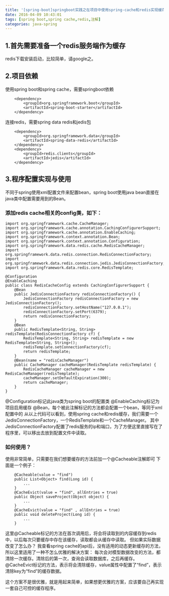 ```yaml
---
title: '[spring-boot]springboot实践之在项目中使用spring-cache和redis实现缓存'
date: 2016-04-09 10:43:01
tags: [spring boot,spring cache,redis,注解]
categories: java-spring
---
```


## 1.首先需要准备一个redis服务端作为缓存
redis下载安装启动，比较简单，请google之。

## 2.项目依赖
使用spring boot和spring cache，需要springboot依赖
```
    <dependency>
        <groupId>org.springframework.boot</groupId>
        <artifactId>spring-boot-starter</artifactId>
    </dependency>
```
连接redis，需要spring data redis和jedis包
```
    <dependency>
        <groupId>org.springframework.data</groupId>
        <artifactId>spring-data-redis</artifactId>
    </dependency>
    <dependency>
        <groupId>redis.clients</groupId>
        <artifactId>jedis</artifactId>
    </dependency>
```

## 3.程序配置实现与使用
不同于spring使用xml配置文件来配置bean，spring boot使用java bean直接在java类中配置需要用到的Bean。

### 添加redis cache相关的config类，如下：
```
import org.springframework.cache.CacheManager;
import org.springframework.cache.annotation.CachingConfigurerSupport;
import org.springframework.cache.annotation.EnableCaching;
import org.springframework.context.annotation.Bean;
import org.springframework.context.annotation.Configuration;
import org.springframework.data.redis.cache.RedisCacheManager;
import org.springframework.data.redis.connection.RedisConnectionFactory;
import org.springframework.data.redis.connection.jedis.JedisConnectionFactory;
import org.springframework.data.redis.core.RedisTemplate;

@Configuration
@EnableCaching
public class RedisCacheConfig extends CachingConfigurerSupport {
    @Bean
    public JedisConnectionFactory redisConnectionFactory() {
        JedisConnectionFactory redisConnectionFactory = new JedisConnectionFactory();
        redisConnectionFactory.setHostName("127.0.0.1");
        redisConnectionFactory.setPort(6379);
        return redisConnectionFactory;
    }
    @Bean
    public RedisTemplate<String, String> redisTemplate(RedisConnectionFactory cf) {
        RedisTemplate<String, String> redisTemplate = new RedisTemplate<String, String>();
        redisTemplate.setConnectionFactory(cf);
        return redisTemplate;
    }
    @Bean(name = "redisCacheManager")
    public CacheManager cacheManager(RedisTemplate redisTemplate) {
        RedisCacheManager cacheManager = new RedisCacheManager(redisTemplate);
        cacheManager.setDefaultExpiration(300);
        return cacheManager;
    }
}
```
@Configuration标记此java类为spring boot的配置类
@EnableCaching标记为项目启用缓存
@Bean，每个被此注解标记的方法都会配置一个bean，等同于xml配置中的<bean>
从以上代码可以看到，使用spring cache和redis缓存，我们需要一个JedisConnectionFactory，一个RedisTemplate和一个CacheManager。
其中JedisConnectionFactory配置了redis服务的ip和端口，为了方便这里直接写在了程序里，可以移出去放到配置文件中读取。

### 如何使用？
使用非常简单，只需要在我们想要缓存的方法前加一个@Cacheable注解即可
下面是一个例子：
```
    @Cacheable(value = "find")
    public List<Object> find(Long id) {
        ...
    }
    @CacheEvict(value = "find", allEntries = true)
    public Object saveProject(Object object) {
        ...
    }
    @CacheEvict(value = "find" , allEntries = true)
    public void deleteProject(Long id) {
        ...
    }
```
这里@Cacheable标记的方法在首次调用后，将会将读取到的内容缓存到redis中，以后每次只要缓存中存在该缓存，读取都会从缓存中读取。
但如果实际数据改变了怎么办？
我查看spring cache的api后，没有适用的动态更新缓存的方法，所以这里适用了一种不怎么优雅的解决方案：
每次会对模型数据改变的方法，都清除一次缓存。清除后的第一次，查询会读取数据库，之后再缓存。
@CacheEvict标记的方法，表示将会清除缓存，value属性中配置了“find”，表示清除key为“find”的缓存数据。

这个方案不是很优雅，就是用起来简单，如果想更优雅的方案，应该要自己再实现一套自己可控的缓存程序。